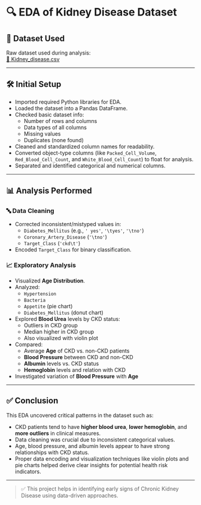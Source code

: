 # 🔍 EDA of Kidney Disease Dataset

## 📂 Dataset Used
Raw dataset used during analysis:  
[🔗 Kidney_disease.csv](https://github.com/itsadil-7890/Cronic-EDA/blob/main/kidney_disease.csv)

---

## 🛠 Initial Setup

- Imported required Python libraries for EDA.
- Loaded the dataset into a Pandas DataFrame.
- Checked basic dataset info:
  - Number of rows and columns
  - Data types of all columns
  - Missing values
  - Duplicates (none found)
- Cleaned and standardized column names for readability.
- Converted object-type columns (like `Packed_Cell_Volume`, `Red_Blood_Cell_Count`, and `White_Blood_Cell_Count`) to float for analysis.
- Separated and identified categorical and numerical columns.

---

## 📊 Analysis Performed

### 🔤 Data Cleaning
- Corrected inconsistent/mistyped values in:
  - `Diabetes_Mellitus` (e.g., `' yes'`, `'\tyes'`, `'\tno'`)
  - `Coronary_Artery_Disease` (`'\tno'`)
  - `Target_Class` (`'ckd\t'`)
- Encoded `Target_Class` for binary classification.

### 📈 Exploratory Analysis
- Visualized **Age Distribution**.
- Analyzed:
  - `Hypertension`
  - `Bacteria`
  - `Appetite` (pie chart)
  - `Diabetes_Mellitus` (donut chart)
- Explored **Blood Urea** levels by CKD status:
  - Outliers in CKD group
  - Median higher in CKD group
  - Also visualized with violin plot
- Compared:
  - Average **Age** of CKD vs. non-CKD patients
  - **Blood Pressure** between CKD and non-CKD
  - **Albumin** levels vs. CKD status
  - **Hemoglobin** levels and relation with CKD
- Investigated variation of **Blood Pressure** with **Age**

---

## ✅ Conclusion

This EDA uncovered critical patterns in the dataset such as:
- CKD patients tend to have **higher blood urea**, **lower hemoglobin**, and **more outliers** in clinical measures.
- Data cleaning was crucial due to inconsistent categorical values.
- Age, blood pressure, and albumin levels appear to have strong relationships with CKD status.
- Proper data encoding and visualization techniques like violin plots and pie charts helped derive clear insights for potential health risk indicators.

---

> ✅ This project helps in identifying early signs of Chronic Kidney Disease using data-driven approaches.
